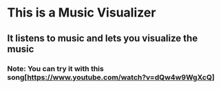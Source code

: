 # This is a Music Visualizer
## It listens to music and lets you visualize the music
### Note: You can try it with this song[https://www.youtube.com/watch?v=dQw4w9WgXcQ]
